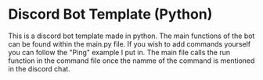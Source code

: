 # Discord Bot Template (Python)
 This is a discord bot template made in python. The main functions of the bot can be found within the main.py file. If you wish to add commands yourself you can follow the "Ping" example I put in. The main file calls the run function in the command file once the namme of the command is mentioned in the discord chat.
